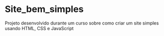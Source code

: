 # Site_bem_simples
Projeto desenvolvido durante um curso sobre como criar um site simples usando HTML, CSS e JavaScript
